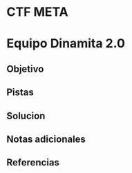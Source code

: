 # CTF META 
# Equipo Dinamita 2.0
## Objetivo
## Pistas
## Solucion
## Notas adicionales
## Referencias
